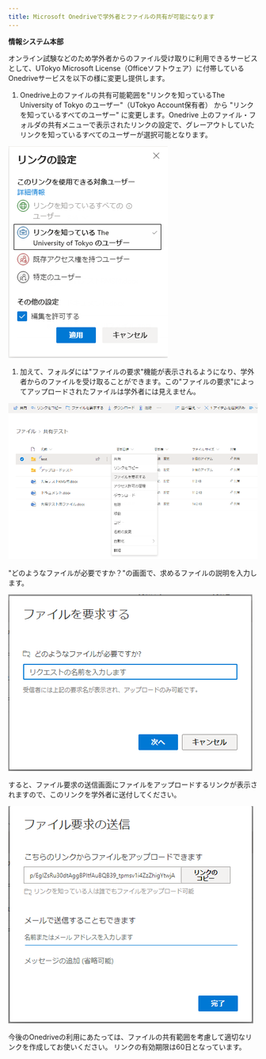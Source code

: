 ```yaml
---
title: Microsoft Onedriveで学外者とファイルの共有が可能になります
---
```

**情報システム本部**

オンライン試験などのため学外者からのファイル受け取りに利用できるサービスとして、UTokyo  Microsoft License（Officeソフトウェア）に付帯しているOnedriveサービスを以下の様に変更し提供します。

1. Onedrive上のファイルの共有可能範囲を"リンクを知っているThe University of Tokyo のユーザー"（UTokyo Account保有者） から "リンクを知っているすべてのユーザー" に変更します。Onedrive 上のファイル・フォルダの共有メニューで表示されたリンクの設定で、グレーアウトしていたリンクを知っているすべてのユーザーが選択可能となります。

![onedrive-shareing-menu](image/onedrive-share.png)

1. 加えて、フォルダには"ファイルの要求"機能が表示されるようになり、学外者からのファイルを受け取ることができます。この"ファイルの要求"によってアップロードされたファイルは学外者には見えません。

![onedrive-requesting-files1](image/onedrive-requestfiles1.png)

"どのようなファイルが必要ですか？"の画面で、求めるファイルの説明を入力します。

![onedrive-requesting-files2](image/onedrive-requestfiles2.png)

すると、ファイル要求の送信画面にファイルをアップロードするリンクが表示されますので、このリンクを学外者に送付してください。

![onedrive-requesting-files2](image/onedrive-requestfiles3.png)

今後のOnedriveの利用にあたっては、ファイルの共有範囲を考慮して適切なリンクを作成してお使いください。
リンクの有効期限は60日となっています。